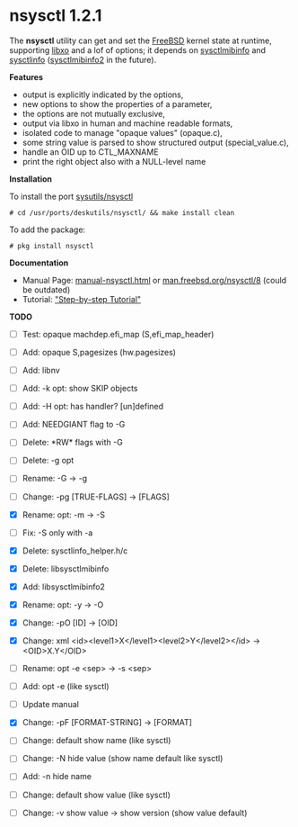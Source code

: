 nsysctl 1.2.1
=============

The **nsysctl** utility can get and set the [FreeBSD](http://www.freebsd.org)
kernel state at runtime, supporting
[libxo](http://juniper.github.io/libxo/libxo-manual.html) and a lof of options;
it depends on [sysctlmibinfo](https://gitlab.com/alfix/sysctlmibinfo) and
[sysctlinfo](https://gitlab.com/alfix/sysctlinfo)
([sysctlmibinfo2](https://gitlab.com/alfix/sysctlmibinfo2) in the future).

**Features**

 * output is explicitly indicated by the options,
 * new options to show the properties of a parameter,
 * the options are not mutually exclusive,
 * output via libxo in human and machine readable formats,
 * isolated code to manage "opaque values" (opaque.c),
 * some string value is parsed to show structured output (special\_value.c),
 * handle an OID up to CTL\_MAXNAME
 * print the right object also with a NULL-level name

**Installation**

To install the port [sysutils/nsysctl](https://www.freshports.org/sysutils/nsysctl)

    # cd /usr/ports/deskutils/nsysctl/ && make install clean

To add the package:

    # pkg install nsysctl

**Documentation**

 * Manual Page:
   [manual-nsysctl.html](https://alfonsosiciliano.gitlab.io/posts/2019-02-23-manual-nsysctl.html)
   or [man.freebsd.org/nsysctl/8](https://man.freebsd.org/nsysctl/8) (could be outdated)
 * Tutorial:
   ["Step-by-step Tutorial"](https://alfonsosiciliano.gitlab.io/posts/2019-02-19-nsysctl-tutorial.html)

**TODO**

 * [ ] Test: opaque machdep.efi\_map (S,efi\_map\_header)
 * [ ] Add: opaque S,pagesizes (hw.pagesizes)
 * [ ] Add: libnv
 * [ ] Add: -k opt: show SKIP objects
 * [ ] Add: -H opt: has handler? [un]defined
 * [ ] Add: NEEDGIANT flag to -G
 * [ ] Delete: \*RW\* flags with -G
 * [ ] Delete: -g opt
 * [ ] Rename: -G -> -g
 * [ ] Change: -pg [TRUE-FLAGS] -> [FLAGS]
 * [X] Rename: opt: -m -> -S
 * [ ] Fix: -S only with -a
 * [X] Delete: sysctlinfo\_helper.h/c
 * [X] Delete: libsysctlmibinfo
 * [X] Add: libsysctlmibinfo2
 * [X] Rename: opt: -y -> -O
 * [X] Change: -pO [ID] -> [OID]
 * [X] Change: xml \<id\>\<level1\>X\</level1\>\<level2\>Y\</level2\>\</id\> -> \<OID\>X.Y\</OID\>
 * [ ] Rename: opt -e \<sep\> -> -s \<sep\>
 * [ ] Add: opt -e (like sysctl)
 * [ ] Update manual
 * [X] Change: -pF [FORMAT-STRING] -> [FORMAT]
 * [ ] Change: default show name (like sysctl)
 * [ ] Change: -N hide value (show name default like sysctl)
 * [ ] Add: -n hide name
 * [ ] Change: default show value (like sysctl)
 * [ ] Change: -v show value -> show version (show value default)
 
